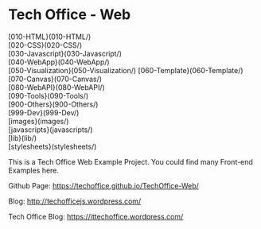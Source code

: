 # Tech Office - Web

[010-HTML}(010-HTML/)                  
[020-CSS}(020-CSS/)                    
[030-Javascript}(030-Javascript/)      
[040-WebApp}(040-WebApp/)              
[050-Visualization}(050-Visualization/)
[060-Template}(060-Template/)          
[070-Canvas}(070-Canvas/)              
[080-WebAPI}(080-WebAPI/)              
[090-Tools}(090-Tools/)                
[900-Others}(900-Others/)              
[999-Dev}(999-Dev/)                    
[images}(images/)                      
[javascripts}(javascripts/)            
[lib}(lib/)                            
[stylesheets}(stylesheets/)      

This is a Tech Office Web Example Project. You could find many Front-end Examples here.

Github Page: https://techoffice.github.io/TechOffice-Web/

Blog: http://techofficejs.wordpress.com/

Tech Office Blog: https://ittechoffice.wordpress.com/

